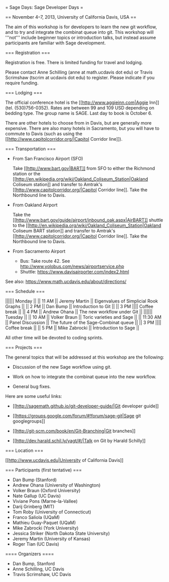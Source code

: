 = Sage Days: Sage Developer Days =

== November 4–7, 2013, University of California Davis, USA ==

The aim of this workshop is for developers to learn the new git workflow, and to try and integrate the combinat queue into git. This workshop will '''not''' include beginner topics or introduction talks, but instead assume participants are familiar with Sage development.

=== Registration ===

Registration is free. There is limited funding for travel and lodging.

Please contact Anne Schilling (anne at math.ucdavis dot edu) or Travis Scrimshaw (tscrim at ucdavis dot edu) to register. Please indicate if you require funding.

=== Lodging ===

The official conference hotel is the [[http://www.aggieinn.com|Aggie Inn]] (tel. (530)756-0352). Rates are between 99 and 109 USD depending on bedding type. The group name is SAGE. Last day to book is October 6.

There are other hotels to choose from in Davis, but are generally more expensive. There are also many hotels in Sacramento, but you will have to commute to Davis (such as using the [[http://www.capitolcorridor.org/|Capitol Corridor line]]).

=== Transportation ===

- From San Francisco Airport (SFO)

  Take [[http://www.bart.gov|BART]] from SFO to either the Richmond station or the [[http://en.wikipedia.org/wiki/Oakland_Coliseum_Station|Oakland Coliseum station]] and transfer to Amtrak's [[http://www.capitolcorridor.org/|Capitol Corridor line]]. Take the Northbound line to Davis.

- From Oakland Airport

  Take the [[http://www.bart.gov/guide/airport/inbound_oak.aspx|AirBART]] shuttle to the [[http://en.wikipedia.org/wiki/Oakland_Coliseum_Station|Oakland Coliseum BART station]] and transfer to Amtrak's [[http://www.capitolcorridor.org/|Capitol Corridor line]]. Take the Northbound line to Davis.

- From Sacramento Airport

  * Bus: Take route 42. See http://www.yolobus.com/news/airportservice.php
  * Shuttle: https://www.davisairporter.com/index2.html

See also: https://www.math.ucdavis.edu/about/directions/

=== Schedule ===

|||||| Monday ||
|| 11 AM || Jeremy Martin || Eigenvalues of Simplicial Rook Graphs ||
|| 2 PM || Dan Bump || Introduction to Git ||
|| 3 PM |||| Coffee break ||
|| 4 PM || Andrew Ohana || The new workflow under Git ||
|||||| Tuesday ||
|| 10 AM || Volker Braun || Toric varieties and Sage ||
|| 11:30 AM || Panel Discussion || The future of the Sage-Combinat queue ||
|| 3 PM |||| Coffee break ||
|| 5 PM || Mike Zabrocki || Introduction to Sage ||

All other time will be devoted to coding sprints.

=== Projects ===

The general topics that will be addressed at this workshop are the following:

 * Discussion of the new Sage workflow using git.

 * Work on how to integrate the combinat queue into the new workflow.

 * General bug fixes.

Here are some useful links:

 * [[http://sagemath.github.io/git-developer-guide/|Git developer guide]]

 * [[https://groups.google.com/forum/#!forum/sage-git|Sage git googlegroups]]

 * [[http://git-scm.com/book/en/Git-Branching|Git branches]]

 * [[http://dev.harald.schil.ly/yagt/#/|Talk on Git by Harald Schilly]]


=== Location ===

[[http://www.ucdavis.edu|University of California Davis]]

=== Participants (first tentative) ===

 * Dan Bump (Stanford)
 * Andrew Ohana (University of Washington)
 * Volker Braun (Oxford University)
 * Nate Gallup (UC Davis)
 * Viviane Pons (Marne-la-Vallee)
 * Darij Grinberg (MIT)
 * Tom Roby (University of Connecticut)
 * Franco Saliola (UQaM)
 * Mathieu Guay-Paquet (UQaM)
 * Mike Zabrocki (York University)
 * Jessica Striker (North Dakota State University)
 * Jeremy Martin (University of Kansas)
 * Roger Tian (UC Davis)

==== Organizers ====

 * Dan Bump, Stanford
 * Anne Schilling, UC Davis
 * Travis Scrimshaw, UC Davis
